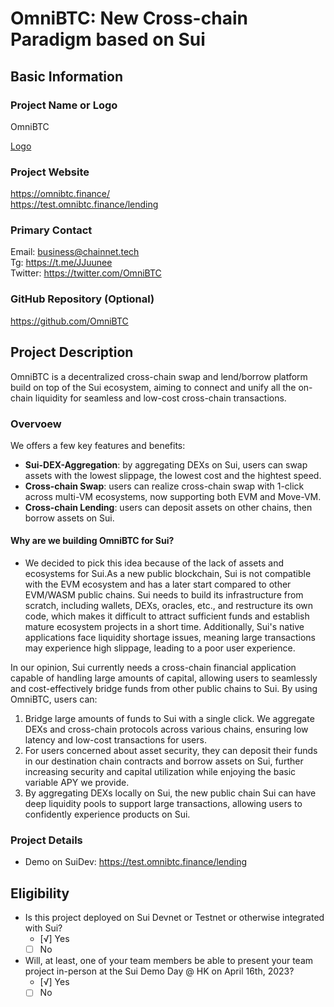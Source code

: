 # OmniBTC: New Cross-chain Paradigm based on Sui

## Basic Information

### Project Name or Logo

OmniBTC

[Logo](https://github.com/omniBTClabs/sui-demo-day-hk/blob/main/assets/OmniBTC.png)

### Project Website

https://omnibtc.finance/  
https://test.omnibtc.finance/lending

### Primary Contact

Email: business@chainnet.tech  
Tg: https://t.me/JJuunee  
Twitter: https://twitter.com/OmniBTC

### GitHub Repository (Optional)

https://github.com/OmniBTC

## Project Description 

OmniBTC is a decentralized cross-chain swap and lend/borrow platform build on top of the Sui ecosystem, aiming to connect and unify all the on-chain liquidity for seamless and low-cost cross-chain transactions.  

### Overvoew
We offers a few key features and benefits:
* **Sui-DEX-Aggregation**: by aggregating DEXs on Sui, users can swap assets with the lowest slippage, the lowest cost and the hightest speed.
* **Cross-chain Swap**: users can realize cross-chain swap with 1-click across multi-VM ecosystems, now supporting both EVM and Move-VM.
* **Cross-chain Lending**: users can deposit assets on other chains, then borrow assets on Sui.

#### Why are we building OmniBTC for Sui?
* We decided to pick this idea because of the lack of assets and ecosystems for Sui.As a new public blockchain, Sui is not compatible with the EVM ecosystem and has a later start compared to other EVM/WASM public chains. Sui needs to build its infrastructure from scratch, including wallets, DEXs, oracles, etc., and restructure its own code, which makes it difficult to attract sufficient funds and establish mature ecosystem projects in a short time. Additionally, Sui's native applications face liquidity shortage issues, meaning large transactions may experience high slippage, leading to a poor user experience.

In our opinion, Sui currently needs a cross-chain financial application capable of handling large amounts of capital, allowing users to seamlessly and cost-effectively bridge funds from other public chains to Sui. By using OmniBTC, users can:

1. Bridge large amounts of funds to Sui with a single click. We aggregate DEXs and cross-chain protocols across various chains, ensuring low latency and low-cost transactions for users.
2. For users concerned about asset security, they can deposit their funds in our destination chain contracts and borrow assets on Sui, further increasing security and capital utilization while enjoying the basic variable APY we provide.
3. By aggregating DEXs locally on Sui, the new public chain Sui can have deep liquidity pools to support large transactions, allowing users to confidently experience products on Sui.

### Project Details
* Demo on SuiDev: https://test.omnibtc.finance/lending

## Eligibility

- Is this project deployed on Sui Devnet or Testnet or otherwise integrated with Sui?
    - [√] Yes
    - [ ] No
- Will, at least, one of your team members be able to present your team project in-person at the Sui Demo Day @ HK on April 16th, 2023?
    - [√] Yes
    - [ ] No
